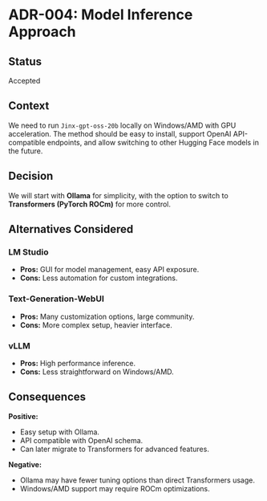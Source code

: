# ADR-004: Model Inference Approach

## Status
Accepted

## Context
We need to run `Jinx-gpt-oss-20b` locally on Windows/AMD with GPU acceleration. The method should be easy to install, support OpenAI API-compatible endpoints, and allow switching to other Hugging Face models in the future.

## Decision
We will start with **Ollama** for simplicity, with the option to switch to **Transformers (PyTorch ROCm)** for more control.

## Alternatives Considered
### LM Studio
- **Pros:** GUI for model management, easy API exposure.
- **Cons:** Less automation for custom integrations.

### Text-Generation-WebUI
- **Pros:** Many customization options, large community.
- **Cons:** More complex setup, heavier interface.

### vLLM
- **Pros:** High performance inference.
- **Cons:** Less straightforward on Windows/AMD.

## Consequences
**Positive:**
- Easy setup with Ollama.
- API compatible with OpenAI schema.
- Can later migrate to Transformers for advanced features.

**Negative:**
- Ollama may have fewer tuning options than direct Transformers usage.
- Windows/AMD support may require ROCm optimizations.
